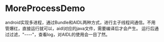 # MoreProcessDemo
android实现多进程，通过Bundle和AIDL两种方式，进行主子线程间通信。不用管爆红，直接运行就可以，aidl对应的java文件，需要编译后才会产生。
运行后通过过滤，"----"，查看log，对AIDL的使用会一目了然。
